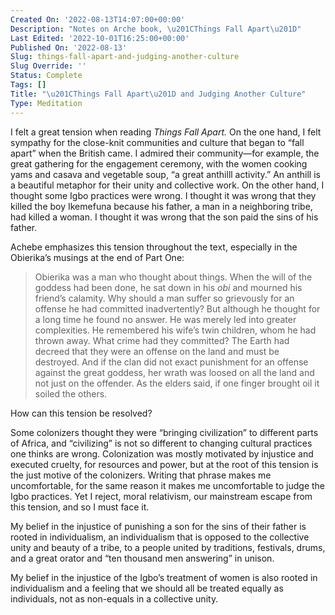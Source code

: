 ```yaml
---
Created On: '2022-08-13T14:07:00+00:00'
Description: "Notes on Arche book, \u201CThings Fall Apart\u201D"
Last Edited: '2022-10-01T16:25:00+00:00'
Published On: '2022-08-13'
Slug: things-fall-apart-and-judging-another-culture
Slug Override: ''
Status: Complete
Tags: []
Title: "\u201CThings Fall Apart\u201D and Judging Another Culture"
Type: Meditation
---
```

<p>I felt a great tension when reading <em>Things Fall Apart.</em> On the one hand, I felt sympathy for the close-knit communities and culture that began to “fall apart” when the British came. I admired their community—for example, the great gathering for the engagement ceremony, with the women cooking yams and casava and vegetable soup, “a great anthilll activity.” An anthill is a beautiful metaphor for their unity and collective work. On the other hand, I thought some Igbo practices were wrong. I thought it was wrong that they killed the boy Ikemefuna because his father, a man in a neighboring tribe, had killed a woman. I thought it was wrong that the son paid the sins of his father.</p>
<p>Achebe emphasizes this tension throughout the text, especially in the Obierika’s musings at the end of Part One:</p>
<blockquote><p>
Obierika was a man who thought about things. When the will of the
goddess had been done, he sat down in his <em>obi</em> and mourned his
friend’s calamity. Why should a man suffer so grievously for an offense
he had committed inadvertently? But although he thought for a long time
he found no answer. He was merely led into greater complexities. He
remembered his wife’s twin children, whom he had thrown away. What crime
had they committed? The Earth had decreed that they were an offense on
the land and must be destroyed. And if the clan did not exact punishment
for an offense against the great goddess, her wrath was loosed on all
the land and not just on the offender. As the elders said, if one finger
brought oil it soiled the others.
</p></blockquote>

<p>How can this tension be resolved?</p>
<p>Some colonizers thought they were “bringing civilization” to different parts of Africa, and “civilizing” is not so different to changing cultural practices one thinks are wrong. Colonization was mostly motivated by injustice and executed cruelty, for resources and power, but at the root of this tension is the just motive of the colonizers. Writing that phrase makes me uncomfortable, for the same reason it makes me uncomfortable to judge the Igbo practices. Yet I reject, moral relativism, our mainstream escape from this tension, and so I must face it.</p>
<p>My belief in the injustice of punishing a son for the sins of their father is rooted in individualism, an individualism that is opposed to the collective unity and beauty of a tribe, to a people united by traditions, festivals, drums, and a great orator and “ten thousand men answering” in unison.</p>
<p>My belief in the injustice of the Igbo’s treatment of women is also rooted in individualism and a feeling that we should all be treated equally as individuals, not as non-equals in a collective unity.</p>
